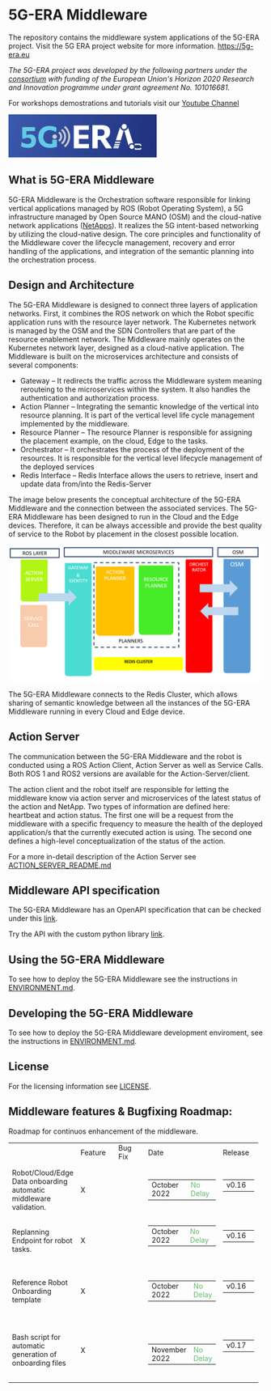 # 5G-ERA Middleware

The repository contains the middleware system applications of the 5G-ERA project.
Visit the 5G ERA project website for more information.
https://5g-era.eu 

*The 5G-ERA project was developed by the following partners under the [consortium](https://5g-era.eu/consortium/) with funding of the European Union's Horizon 2020 Research and Innovation programme under grant agreement No. 101016681.*

For workshops demostrations and tutorials visit our [Youtube Channel](https://www.youtube.com/channel/UCFn5FI9OYLA9_jTwl2cwdFA/videos )

<p align="left">
  <img src="docs/img/logo.png" alt="Middleware architecture"/>
</p>

## What is 5G-ERA Middleware

5G-ERA Middleware is the Orchestration software responsible for linking vertical applications managed by ROS (Robot Operating System), a 5G infrastructure managed by Open Source MANO (OSM) and the cloud-native network applications ([NetApps](https://github.com/5G-ERA/Reference-NetApp)). It realizes the 5G intent-based networking by utilizing the cloud-native design. The core principles and functionality of the Middleware cover the lifecycle management, recovery and error handling of the applications, and integration of the semantic planning into the orchestration process.

## Design and Architecture

The 5G-ERA Middleware is designed to connect three layers of application networks. First, it combines the ROS network on which the Robot specific application runs with the resource layer network. The Kubernetes network is managed by the OSM and the SDN Controllers that are part of the resource enablement network.
The Middleware mainly operates on the Kubernetes network layer, designed as a cloud-native application. The Middleware is built on the microservices architecture and consists of several components:
*	Gateway – It redirects the traffic across the Middleware system meaning rerouteing to the microservices within the system. It also handles the authentication and authorization process. 
* Action Planner – Integrating the semantic knowledge of the vertical into resource planning. It is part of the vertical level life cycle management implemented by the middleware. 
* Resource Planner – The resource Planner is responsible for assigning the placement example, on the cloud, Edge to the tasks. 
* Orchestrator – It orchestrates the process of the deployment of the resources. It is responsible for the vertical level lifecycle management of the deployed services 
* Redis Interface – Redis Interface allows the users to retrieve, insert and update data from/into the Redis-Server 

The image below presents the conceptual architecture of the 5G-ERA Middleware and the connection between the associated services. The 5G-ERA Middleware has been designed to run in the Cloud and the Edge devices. Therefore, it can be always accessible and provide the best quality of service to the Robot by placement in the closest possible location.
 
<p align="center">
  <img src="docs/img/Middleware_Architecture.png" alt="Middleware architecture"/>
</p>

The 5G-ERA Middleware connects to the Redis Cluster, which allows sharing of semantic knowledge between all the instances of the 5G-ERA Middleware running in every Cloud and Edge device.

## Action Server

The communication between the 5G-ERA Middleware and the robot is conducted using a ROS Action Client, Action Server as well as Service Calls. Both ROS 1 and ROS2 versions are available for the Action-Server/client.

The action client and the robot itself are responsible for letting the middleware know via action server and microservices of the latest status of the action and NetApp. Two types of information are defined here: heartbeat and action status. The first one will be a request from the middleware with a specific frequency to measure the health of the deployed application/s that the currently executed action is using. The second one defines a high-level conceptualization of the status of the action. 

For a more in-detail description of the Action Server see [ACTION_SERVER_README.md](ACTION_SERVER_README.md)

## Middleware API specification

The 5G-ERA Middleware has an OpenAPI specification that can be checked under this [link](https://app.swaggerhub.com/apis/BARTOSZBRTATUS/5-g_era_middleware/0.1).

Try the API with the custom python library [link](https://github.com/5G-ERA/middleware/blob/main/src/Python_Interface_StandAlone/README.md).

## Using the 5G-ERA Middleware

To see how to deploy the 5G-ERA Middleware see the instructions in [ENVIRONMENT.md](ENVIRONMENT.md).

## Developing the 5G-ERA Middleware
To see how to deploy the 5G-ERA Middleware development enviroment, see the instructions in [ENVIRONMENT.md](ENVIRONMENT.md).

## License 
For the licensing information see [LICENSE](LICENSE).

## Middleware features & Bugfixing Roadmap:

Roadmap for continuos enhancement of the middleware.
<table style="width: 98%; margin-right: calc(2%);">
    <tbody>
        <tr>
            <td style="width: 19.9372%;"><br></td>
            <td style="width: 19.9372%;">Feature</td>
            <td style="width: 19.9686%;">Bug Fix</td>
            <td style="width: 19.9686%;">Date</td>
            <td style="width: 20.0000%;">Release</td>
        </tr>
        <tr>
            <td style="width: 19.9372%;">Robot/Cloud/Edge Data onboarding automatic middleware validation.</td>
            <td style="width: 19.9372%;">X</td>
            <td style="width: 19.9686%;"><br></td>
            <td style="width: 19.9686%;"><br>
                <table style="width: 100%;">
                    <tbody>
                        <tr>
                            <td style="width: 57.2585%;">October 2022</td>
                            <td style="width: 41.935%;"><span style="color: rgb(97, 189, 109);">No Delay</span></td>
                        </tr>
                    </tbody>
                </table><br>
            </td>
            <td style="width: 20.0000%;">
                <table style="width: 98%; margin-right: calc(2%);">
                    <tbody>
                        <tr>
                            <td style="width: 18.9953%;">v0.16</td>
                        </tr>
                    </tbody>
                </table><br>
            </td>
        </tr>
        <tr>
            <td style="width: 19.9372%;">Replanning Endpoint for robot tasks.&nbsp;</td>
            <td style="width: 19.9372%;">X</td>
            <td style="width: 19.9686%;"><br></td>
            <td style="width: 19.9686%;">
                <table style="width: 100%;">
                    <tbody>
                        <tr>
                            <td style="width: 10.675%;">October 2022</td>
                            <td style="width: 8.6343%;"><span style="color: rgb(97, 189, 109);">No Delay</span></td>
                        </tr>
                    </tbody>
                </table><br>
            </td>
            <td style="width: 20.0000%;">
                <table style="width: 98%; margin-right: calc(2%);">
                    <tbody>
                        <tr>
                            <td style="width: 18.9953%;">v0.16</td>
                        </tr>
                    </tbody>
                </table><br>
            </td>
        </tr>
        <tr>
            <td style="width: 19.9372%;">Reference Robot Onboarding template</td>
            <td style="width: 19.9372%;">X</td>
            <td style="width: 19.9686%;"><br></td>
            <td style="width: 19.9686%;"><br>
                <table style="width: 100%;">
                    <tbody>
                        <tr>
                            <td style="width: 74.9996%;">October 2022</td>
                            <td style="width: 24.1939%;"><span style="color: rgb(97, 189, 109);">No Delay</span></td>
                        </tr>
                    </tbody>
                </table><br>
            </td>
            <td style="width: 20.0000%;">
                <table style="width: 98%; margin-right: calc(2%);">
                    <tbody>
                        <tr>
                            <td style="width: 18.9953%;">v0.16</td>
                        </tr>
                    </tbody>
                </table><br>
            </td>
        </tr>
        <tr>
            <td style="width: 19.9372%;">Bash script for automatic generation of onboarding files</td>
            <td style="width: 19.9372%;">X</td>
            <td style="width: 19.9686%;"><br></td>
            <td style="width: 19.9686%;"><br><br>
                <table style="width: 100%;">
                    <tbody>
                        <tr>
                            <td style="width: 13.1868%;">November 2022</td>
                            <td style="width: 6.1225%;"><span style="color: rgb(97, 189, 109);">No Delay</span></td>
                        </tr>
                    </tbody>
                </table><br>
            </td>
            <td style="width: 20.0000%;">
                <table style="width: 98%; margin-right: calc(2%);">
                    <tbody>
                        <tr>
                            <td style="width: 18.9953%;">v0.17</td>
                        </tr>
                    </tbody>
                </table><br>
            </td>
        </tr>
    </tbody>
</table>

